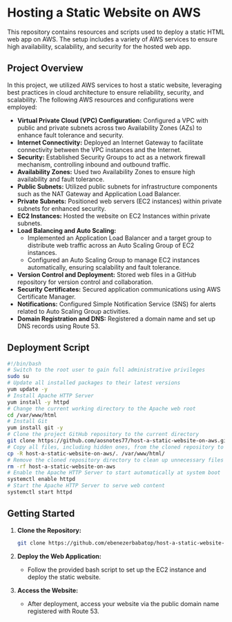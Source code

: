 # Hosting a Static Website on AWS

This repository contains resources and scripts used to deploy a static HTML web app on AWS. The setup includes a variety of AWS services to ensure high availability, scalability, and security for the hosted web app.

## Project Overview

In this project, we utilized AWS services to host a static website, leveraging best practices in cloud architecture to ensure reliability, security, and scalability. The following AWS resources and configurations were employed:

- **Virtual Private Cloud (VPC) Configuration:** Configured a VPC with public and private subnets across two Availability Zones (AZs) to enhance fault tolerance and security.
- **Internet Connectivity:** Deployed an Internet Gateway to facilitate connectivity between the VPC instances and the Internet.
- **Security:** Established Security Groups to act as a network firewall mechanism, controlling inbound and outbound traffic.
- **Availability Zones:** Used two Availability Zones to ensure high availability and fault tolerance.
- **Public Subnets:** Utilized public subnets for infrastructure components such as the NAT Gateway and Application Load Balancer.
- **Private Subnets:** Positioned web servers (EC2 instances) within private subnets for enhanced security.
- **EC2 Instances:** Hosted the website on EC2 Instances within private subnets.
- **Load Balancing and Auto Scaling:**
   - Implemented an Application Load Balancer and a target group to distribute web traffic across an Auto Scaling Group of EC2 instances.
   - Configured an Auto Scaling Group to manage EC2 instances automatically, ensuring scalability and fault tolerance.
- **Version Control and Deployment:** Stored web files in a GitHub repository for version control and collaboration.
- **Security Certificates:** Secured application communications using AWS Certificate Manager.
- **Notifications:** Configured Simple Notification Service (SNS) for alerts related to Auto Scaling Group activities.
- **Domain Registration and DNS:** Registered a domain name and set up DNS records using Route 53.

## Deployment Script
```bash
#!/bin/bash
# Switch to the root user to gain full administrative privileges
sudo su
# Update all installed packages to their latest versions
yum update -y
# Install Apache HTTP Server
yum install -y httpd
# Change the current working directory to the Apache web root
cd /var/www/html
# Install Git
yum install git -y
# Clone the project GitHub repository to the current directory
git clone https://github.com/aosnotes77/host-a-static-website-on-aws.git
# Copy all files, including hidden ones, from the cloned repository to the Apache web root
cp -R host-a-static-website-on-aws/. /var/www/html/
# Remove the cloned repository directory to clean up unnecessary files
rm -rf host-a-static-website-on-aws
# Enable the Apache HTTP Server to start automatically at system boot
systemctl enable httpd
# Start the Apache HTTP Server to serve web content
systemctl start httpd
```

## Getting Started

1. **Clone the Repository:**
   ```bash
   git clone https://github.com/ebenezerbabatop/host-a-static-website-on-aws.git
   ```

2. **Deploy the Web Application:**
   - Follow the provided bash script to set up the EC2 instance and deploy the static website.

3. **Access the Website:**
   - After deployment, access your website via the public domain name registered with Route 53.
